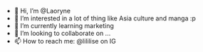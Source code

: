 - 👋 Hi, I’m @Laoryne
- 👀 I’m interested in a lot of thing like Asia culture and manga :p 
- 🌱 I’m currently learning marketing
- 💞️ I’m looking to collaborate on ...
- 📫 How to reach me: @lililise on IG

<!---
Laoryne/Laoryne is a ✨ special ✨ repository because its `README.md` (this file) appears on your GitHub profile.
You can click the Preview link to take a look at your changes.
--->
